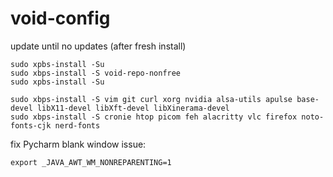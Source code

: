 # void-config

update until no updates (after fresh install)

    sudo xpbs-install -Su
    sudo xbps-install -S void-repo-nonfree
    sudo xpbs-install -Su
    
    sudo xbps-install -S vim git curl xorg nvidia alsa-utils apulse base-devel libX11-devel libXft-devel libXinerama-devel
    sudo xbps-install -S cronie htop picom feh alacritty vlc firefox noto-fonts-cjk nerd-fonts 

fix Pycharm blank window issue: 

    export _JAVA_AWT_WM_NONREPARENTING=1
